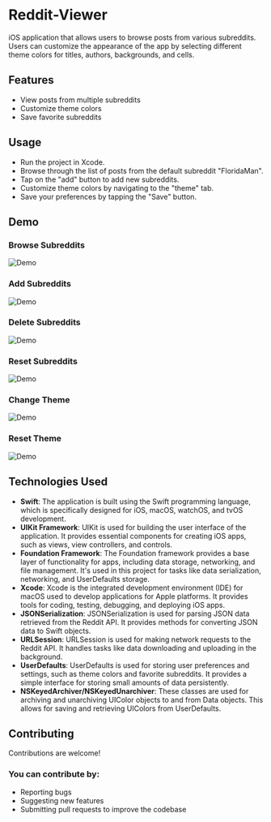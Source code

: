 # Reddit-Viewer
iOS application that allows users to browse posts from various subreddits. Users can customize the appearance of the app by selecting different theme colors for titles, authors, backgrounds, and cells.

## Features
- View posts from multiple subreddits
- Customize theme colors
- Save favorite subreddits
  
## Usage
- Run the project in Xcode.
- Browse through the list of posts from the default subreddit "FloridaMan".
- Tap on the "add" button to add new subreddits.
- Customize theme colors by navigating to the "theme" tab.
- Save your preferences by tapping the "Save" button.
  
## Demo
### Browse Subreddits 
![Demo](home.gif)
### Add Subreddits 
![Demo](add.gif)
### Delete Subreddits 
![Demo](delete.gif)
### Reset Subreddits 
![Demo](resetSubreddits.gif)
### Change Theme
![Demo](theme.gif)
### Reset Theme 
![Demo](resetTheme.gif)

## Technologies Used
- **Swift**: The application is built using the Swift programming language, which is specifically designed for iOS, macOS, watchOS, and tvOS development.
- **UIKit Framework**: UIKit is used for building the user interface of the application. It provides essential components for creating iOS apps, such as views, view controllers, and controls.
- **Foundation Framework**: The Foundation framework provides a base layer of functionality for apps, including data storage, networking, and file management. It's used in this project for tasks like data serialization, networking, and UserDefaults storage.
- **Xcode**: Xcode is the integrated development environment (IDE) for macOS used to develop applications for Apple platforms. It provides tools for coding, testing, debugging, and deploying iOS apps.
- **JSONSerialization**: JSONSerialization is used for parsing JSON data retrieved from the Reddit API. It provides methods for converting JSON data to Swift objects.
- **URLSession**: URLSession is used for making network requests to the Reddit API. It handles tasks like data downloading and uploading in the background.
- **UserDefaults**: UserDefaults is used for storing user preferences and settings, such as theme colors and favorite subreddits. It provides a simple interface for storing small amounts of data persistently.
- **NSKeyedArchiver/NSKeyedUnarchiver**: These classes are used for archiving and unarchiving UIColor objects to and from Data objects. This allows for saving and retrieving UIColors from UserDefaults.

## Contributing 
Contributions are welcome! 

### You can contribute by:
-  Reporting bugs
-  Suggesting new features
-  Submitting pull requests to improve the codebase
